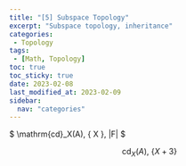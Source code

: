 ```yaml
---
title: "[5] Subspace Topology"               
excerpt: "Subspace topology, inheritance"    
categories:                              
 - Topology
tags:                                
 - [Math, Topology]
toc: true
toc_sticky: true
date: 2023-02-08
last_modified_at: 2023-02-09
sidebar:
  nav: "categories"
---
```


$ \mathrm{cd}_X(A), \{ X \}, |F| $

$$
\mathrm{cd}_X(A),\ \left\{ X+3 \right\}
$$